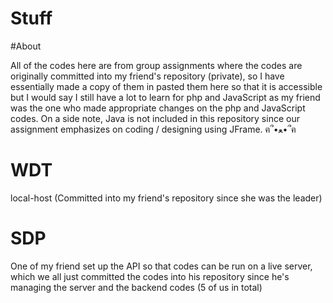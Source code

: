# Stuff
#About

All of the codes here are from group assignments where the codes are originally committed into my friend's repository (private), so I have essentially made a copy of them in pasted them here so that it is accessible but I would say I still have a lot to learn for php and JavaScript as my friend was the one who made appropriate changes on the php and JavaScript codes. On a side note, Java is not included in this repository since our assignment emphasizes on coding / designing using JFrame. ฅ՞•ﻌ•՞ฅ
# WDT
local-host (Committed into my friend's repository since she was the leader)
# SDP
One of my friend set up the API so that codes can be run on a live server, which we all just committed the codes into his repository since he's managing the server and the backend codes (5 of us in total)
